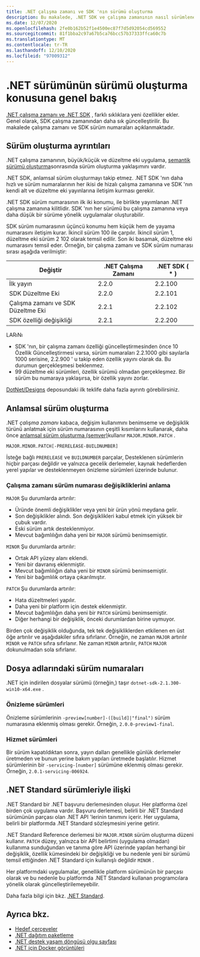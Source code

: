 ```yaml
---
title: .NET çalışma zamanı ve SDK 'nın sürümü oluşturma
description: Bu makalede, .NET SDK ve çalışma zamanının nasıl sürümleneceği (anlamsal sürüm oluşturma ile benzerdir) açıklanmaktadır.
ms.date: 12/07/2020
ms.openlocfilehash: 2fe0b162b52f1e4500ec87f7d5d92054cd569552
ms.sourcegitcommit: 81f1bba2c97a67b5ca76bcc57b37333ffca60c7b
ms.translationtype: MT
ms.contentlocale: tr-TR
ms.lasthandoff: 12/10/2020
ms.locfileid: "97009312"
---
```

# <a name="overview-of-how-net-is-versioned"></a>.NET sürümünün sürümü oluşturma konusuna genel bakış

[.NET çalışma zamanı ve .NET SDK](../introduction.md#sdk-and-runtimes) , farklı sıklıklara yeni özellikler ekler. Genel olarak, SDK çalışma zamanından daha sık güncelleştirilir. Bu makalede çalışma zamanı ve SDK sürüm numaraları açıklanmaktadır.

## <a name="versioning-details"></a>Sürüm oluşturma ayrıntıları

.NET çalışma zamanının, büyük/küçük ve düzeltme eki uygulama, [semantik sürümü oluşturma](#semantic-versioning)sonrasında sürüm oluşturma yaklaşımını vardır.

.NET SDK, anlamsal sürüm oluşturmayı takip etmez. .NET SDK 'nın daha hızlı ve sürüm numaralarının her ikisi de hizalı çalışma zamanına ve SDK 'nın kendi alt ve düzeltme eki yayınlarına iletişim kurması gerekir.

.NET SDK sürüm numarasının ilk iki konumu, ile birlikte yayımlanan .NET çalışma zamanına kilitlidir. SDK 'nın her sürümü bu çalışma zamanına veya daha düşük bir sürüme yönelik uygulamalar oluşturabilir.

SDK sürüm numarasının üçüncü konumu hem küçük hem de yayama numarasını iletişim kurar. İkincil sürüm 100 ile çarpılır. İkincil sürüm 1, düzeltme eki sürüm 2 102 olarak temsil edilir. Son iki basamak, düzeltme eki numarasını temsil eder. Örneğin, bir çalışma zamanı ve SDK sürüm numarası sırası aşağıda verilmiştir:

| Değiştir                | .NET Çalışma Zamanı      | .NET SDK ( \* )     |
|-----------------------|-------------------|-------------------|
| İlk yayın       | 2.2.0             | 2.2.100           |
| SDK Düzeltme Eki             | 2.2.0             | 2.2.101           |
| Çalışma zamanı ve SDK Düzeltme Eki | 2.2.1             | 2.2.102           |
| SDK özelliği değişikliği    | 2.2.1             | 2.2.200           |

LARıNı

- SDK 'nın, bir çalışma zamanı özelliği güncelleştirmesinden önce 10 Özellik Güncelleştirmesi varsa, sürüm numaraları 2.2.1000 gibi sayılarla 1000 serisine, 2.2.900 ' u takip eden özellik yayını olarak da. Bu durumun gerçekleşmesi beklenmez.
- 99 düzeltme eki sürümleri, özellik sürümü olmadan gerçekleşmez. Bir sürüm bu numaraya yaklaşırsa, bir özellik yayını zorlar.

[DotNet/Designs](https://github.com/dotnet/designs/pull/29) deposundaki ilk teklife daha fazla ayrıntı görebilirsiniz.

## <a name="semantic-versioning"></a>Anlamsal sürüm oluşturma

.NET *çalışma zamanı* kabaca, değişim kullanımını benimseme ve değişiklik türünü anlatmak için sürüm numarasının çeşitli kısımlarını kullanarak, daha önce [anlamsal sürüm oluşturma (semver)](https://semver.org/)kullanır `MAJOR.MINOR.PATCH` .

```
MAJOR.MINOR.PATCH[-PRERELEASE-BUILDNUMBER]
```

İsteğe bağlı `PRERELEASE` ve `BUILDNUMBER` parçalar, Desteklenen sürümlerin hiçbir parçası değildir ve yalnızca gecelik derlemeler, kaynak hedeflerden yerel yapılar ve desteklenmeyen önizleme sürümleri üzerinde bulunur.

### <a name="understand-runtime-version-number-changes"></a>Çalışma zamanı sürüm numarası değişikliklerini anlama

`MAJOR` Şu durumlarda artırılır:

- Üründe önemli değişiklikler veya yeni bir ürün yönü meydana gelir.
- Son değişiklikler alındı. Son değişiklikleri kabul etmek için yüksek bir çubuk vardır.
- Eski sürüm artık desteklenmiyor.
- Mevcut bağımlılığın daha yeni bir `MAJOR` sürümü benimsemiştir.

`MINOR` Şu durumlarda artırılır:

- Ortak API yüzey alanı eklendi.
- Yeni bir davranış eklenmiştir.
- Mevcut bağımlılığın daha yeni bir `MINOR` sürümü benimsemiştir.
- Yeni bir bağımlılık ortaya çıkarılmıştır.

`PATCH` Şu durumlarda artırılır:

- Hata düzeltmeleri yapılır.
- Daha yeni bir platform için destek eklenmiştir.
- Mevcut bağımlılığın daha yeni bir `PATCH` sürümü benimsemiştir.
- Diğer herhangi bir değişiklik, önceki durumlardan birine uymuyor.

Birden çok değişiklik olduğunda, tek tek değişikliklerden etkilenen en üst öğe artırılır ve aşağıdakiler sıfıra sıfırlanır. Örneğin, ne zaman `MAJOR` artırılır `MINOR` ve `PATCH` sıfıra sıfırlanır. Ne zaman `MINOR` artırılır, `PATCH` `MAJOR` dokunulmadan sola sıfırlanır.

## <a name="version-numbers-in-file-names"></a>Dosya adlarındaki sürüm numaraları

.NET için indirilen dosyalar sürümü (örneğin,) taşır `dotnet-sdk-2.1.300-win10-x64.exe` .

### <a name="preview-versions"></a>Önizleme sürümleri

Önizleme sürümlerinin `-preview[number]-([build]|"final")` sürüm numarasına eklenmiş olması gerekir. Örneğin, `2.0.0-preview1-final`.

### <a name="servicing-versions"></a>Hizmet sürümleri

Bir sürüm kapatıldıktan sonra, yayın dalları genellikle günlük derlemeler üretmeden ve bunun yerine bakım yapıları üretmede başlatılır. Hizmet sürümlerinin bir `-servicing-[number]` sürümüne eklenmiş olması gerekir. Örneğin, `2.0.1-servicing-006924`.

## <a name="relationship-to-net-standard-versions"></a>.NET Standard sürümleriyle ilişki

.NET Standard bir .NET başvuru derlemesinden oluşur. Her platforma özel birden çok uygulama vardır. Başvuru derlemesi, belirli bir .NET Standard sürümünün parçası olan .NET API 'lerinin tanımını içerir. Her uygulama, belirli bir platformda .NET Standard sözleşmesini yerine getirir.

.NET Standard Reference derlemesi bir `MAJOR.MINOR` sürüm oluşturma düzeni kullanır. `PATCH` düzey, yalnızca bir API belirtimi (uygulama olmadan) kullanıma sunduğundan ve tanıma göre API üzerinde yapılan herhangi bir değişiklik, özellik kümesindeki bir değişikliği ve bu nedenle yeni bir sürümü temsil ettiğinden .NET Standard için kullanışlı değildir `MINOR` .

Her platformdaki uygulamalar, genellikle platform sürümünün bir parçası olarak ve bu nedenle bu platformda .NET Standard kullanan programcılara yönelik olarak güncelleştirilemeyebilir.

Daha fazla bilgi için bkz. [.NET Standard](../../standard/net-standard.md).

## <a name="see-also"></a>Ayrıca bkz.

- [Hedef çerçeveler](../../standard/frameworks.md)
- [.NET dağıtım paketleme](../distribution-packaging.md)
- [.NET destek yaşam döngüsü olgu sayfası](https://dotnet.microsoft.com/platform/support/policy)
- [.NET için Docker görüntüleri](https://hub.docker.com/_/microsoft-dotnet/)
